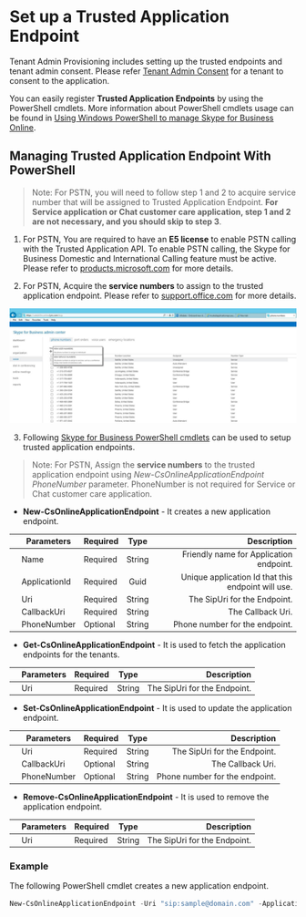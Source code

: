 # Set up a Trusted Application Endpoint 

Tenant Admin Provisioning includes setting up the trusted endpoints and tenant admin consent.
Please refer [Tenant Admin Consent](./TenantAdminConsent.md) for a tenant to consent to the application.

You can easily register **Trusted Application Endpoints** by using the PowerShell cmdlets.
More information about PowerShell cmdlets usage can be found in [Using Windows PowerShell to manage Skype for Business Online](https://technet.microsoft.com/en-us/library/dn362831.aspx).

## Managing Trusted Application Endpoint With PowerShell


>Note: For PSTN, you will need to follow step 1 and 2 to acquire service number that will be assigned to Trusted Application Endpoint. **For Service application or Chat customer care application, 
step 1 and 2  are not necessary, and you should skip to step 3**.

 1. For PSTN, You are required to have an **E5 license** 
to enable PSTN calling with the Trusted Application API. To enable PSTN calling, the Skype for Business Domestic and International Calling feature must be active. Please refer to [products.microsoft.com](https://products.office.com/en-us/business/office-365-enterprise-e5-business-software)  for more details.

 2. For PSTN, Acquire the **service numbers** to assign to the trusted application endpoint. Please refer to [support.office.com](https://support.office.com/en-us/article/Getting-Skype-for-Business-service-phone-numbers-e434aeb2-af99-40e7-981e-a474f0383734) for more details. 
 
   ![Assign service telephone number](images/PSTNEndpoint2.jpeg)

 3. Following [Skype for Business PowerShell cmdlets](https://technet.microsoft.com/en-us/library/dn362831.aspx)
 can be used to setup trusted application endpoints.

 >Note: For PSTN, Assign the **service numbers** to the trusted application endpoint using _New-CsOnlineApplicationEndpoint PhoneNumber_ parameter. PhoneNumber is not required for Service or Chat customer care application.


- **New-CsOnlineApplicationEndpoint** - It creates a new application endpoint.


| | Parameters     | Required | Type   | Description                                       |
|-| ---------------|:---------|:------:| -------------------------------------------------:|
| | Name           | Required | String | Friendly name for Application endpoint.            |
| | ApplicationId  | Required | Guid   | Unique application Id that this endpoint will use. |
| | Uri            | Required | String |    The SipUri for the Endpoint. |
| | CallbackUri    | Required | String |    The Callback Uri.             |
| | PhoneNumber    | Optional | String |    Phone number for the endpoint.    |

 
- **Get-CsOnlineApplicationEndpoint** - It is used to fetch the application endpoints for the tenants.

| | Parameters     | Required | Type   | Description                                       |
|-| ---------------|:---------|:------:| -------------------------------------------------:|
| | Uri           | Required | String | The SipUri for the Endpoint.        |

- **Set-CsOnlineApplicationEndpoint** - It is used to update the application endpoint.

| | Parameters     | Required | Type   | Description                                       |
|-| ---------------|:---------|:------:| -------------------------------------------------:|
| | Uri            | Required | String | The SipUri for the Endpoint.        |
| | CallbackUri    | Optional | String | The Callback Uri.         |
| | PhoneNumber    | Optional | String |    Phone number for the endpoint.    |

- **Remove-CsOnlineApplicationEndpoint** - It is used to remove the application endpoint.

| | Parameters     | Required | Type   | Description                                       |
|-| ---------------|:---------|:------:| -------------------------------------------------:|
| | Uri            | Required | String | The SipUri for the Endpoint.        |

 
### Example

The following PowerShell cmdlet creates a new application endpoint.

```PowerShell
New-CsOnlineApplicationEndpoint -Uri "sip:sample@domain.com" -ApplicationId "44ff763b-5d1f-40ab-95bf-f31kc8757998" -CallbackUri "https://sampleapp/callback" -Name "SampleApp" -PhoneNumber "19841110909"
```

